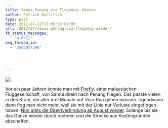 ```yaml
---
title: Samui-Penang via Flugzeug. Wieder.
author: Patrick Kollitsch
type: post
date: 2012-07-12T17:09:53+00:00
url: /2012/07/samui-penang-via-flugzeug-wieder/
fb_status_messages:
  - 'a:0:{}'
dsq_thread_id:
  - "3505057296"




---
```

<div class="media photo image">
  <img src="https://maps.google.com/maps/api/staticmap?markers=size:tiny|color:red|9.548953,100.062447|5.263234,100.484623&path=color:0xff000080|weight:2|9.54472,100.06227|5.26054,100.49538&size=620x280&sensor=false" />
</div>

Vor ein paar Jahren konnte man mit [Firefly][1], einer malaysischen Fluggesellschaft, von Samui direkt nach Penang fliegen. Das passte vielen in den Kram, die aller drei Monate auf Visa-Run gehen müssen. Irgendwann dann flog man nicht mehr, weil sie mit der Linie nur Verluste eingeflogen haben. [Nun gibts die Direktverbindung ab August wieder][2]. Solange bis sie das Ganze wieder durch rechnen und die Strecke aus Kostengründen abschaffen.

 [1]: http://www.fireflyz.com.my/
 [2]: http://www.nst.com.my/latest/firefly-relaunches-penang-koh-samui-route-1.106047#